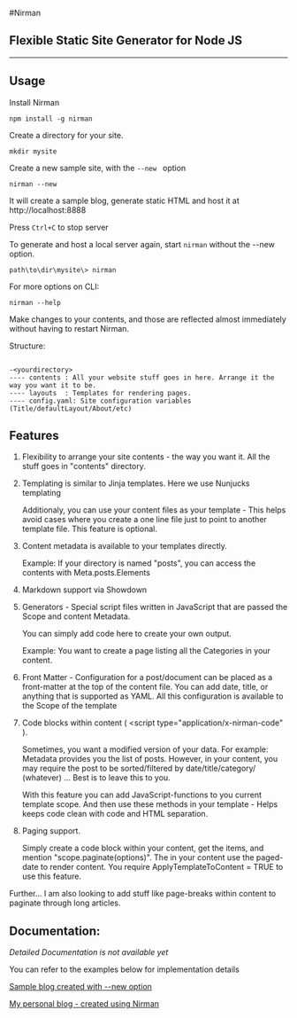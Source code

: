 #Nirman 
## Flexible Static Site Generator for Node JS
---

## Usage 
Install Nirman

    npm install -g nirman

Create a directory for your site. 
    
	mkdir mysite

Create a new sample site, with the ``` --new  ``` option

    nirman --new

It will create a sample blog, generate static HTML and host it at http://localhost:8888

Press ``` Ctrl+C ``` to stop server


To generate and host a local server again, start ``` nirman ``` without the --new option.

    path\to\dir\mysite\> nirman
    
For more options on CLI:
    
    nirman --help

Make changes to your contents, and those are reflected almost immediately without having to restart Nirman.

Structure:

```

-<yourdirectory>
---- contents : All your website stuff goes in here. Arrange it the way you want it to be.
---- layouts  : Templates for rendering pages.
---- config.yaml: Site configuration variables (Title/defaultLayout/About/etc)

```

## Features


1. Flexibility to arrange your site contents - the way you want it. All the stuff goes in "contents" directory.

2. Templating is similar to Jinja templates. Here we use Nunjucks templating

   Additionaly, you can use your content files as your template - This helps avoid cases where you create a one line file just to point to another template file. This feature is optional.
   
3. Content metadata is available to your templates directly.
   
   Example: If your directory is named "posts", you can access the contents with Meta.posts.Elements

4. Markdown support via Showdown 

5. Generators - Special script files written in JavaScript that are passed the Scope and content Metadata. 
    
    You can simply add code here to create your own output.

    Example: You want to create a page listing all the Categories in your content.

6. Front Matter - Configuration for a post/document can be placed as a front-matter at the top of the content file. You can add date, title, or anything that is supported as YAML. All this configuration is available to the Scope of the template

7. Code blocks within content ( &lt;script type="application/x-nirman-code" ).

   Sometimes, you want a modified version of your data. For example: Metadata provides you the list of posts. However, in your content, you may require the post to be sorted/filtered by date/title/category/ (whatever) ... Best is to leave this to you. 
   
   With this feature you can add JavaScript-functions to you current template scope. And then use these methods in your template - Helps keeps code clean with code and HTML separation.
   
8. Paging support.

    Simply create a code block within your content, get the items, and mention "scope.paginate(options)". The in your content use the paged-date to render content. You require ApplyTemplateToContent = TRUE to use this feature.
	

Further... 
I am also looking to add stuff like page-breaks within content to paginate through long articles. 




## Documentation:
*Detailed Documentation is not available yet*

You can refer to the examples below for implementation details

[Sample blog created with --new option](https://github.com/anupshinde/nirman/tree/master/src/lib/examples/blog)

[My personal blog - created using Nirman](https://github.com/anupshinde/anupzsite)


